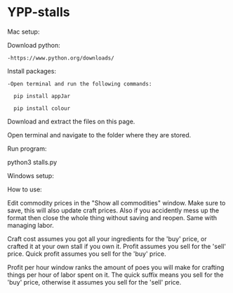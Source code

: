 # YPP-stalls

Mac setup:

  Download python:

    -https://www.python.org/downloads/
  
  Install packages:

    -Open terminal and run the following commands:
  
      pip install appJar
    
      pip install colour
    
  Download and extract the files on this page.

  Open terminal and navigate to the folder where they are stored.

  Run program:

  python3 stalls.py
  
Windows setup:



How to use:

Edit commodity prices in the "Show all commodities" window.
Make sure to save, this will also update craft prices. Also if you accidently mess up the format then close the whole thing without saving and reopen.
Same with managing labor.

Craft cost assumes you got all your ingredients for the 'buy' price, or crafted it at your own stall if you own it.
Profit assumes you sell for the 'sell' price.
Quick profit assumes you sell for the 'buy' price.

Profit per hour window ranks the amount of poes you will make for crafting things per hour of labor spent on it. The quick suffix means you sell for the 'buy' price, otherwise it assumes you sell for the 'sell' price.
